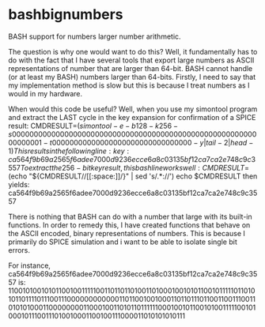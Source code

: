 # bashbignumbers
BASH support for numbers larger number arithmetic.

The question is why one would want to do this?  Well, it fundamentally has to do with the fact that I have several tools that export large numbers as ASCII representations of number that are larger than 64-bit.  BASH cannot handle (or at least my BASH) numbers larger than 64-bits.  Firstly, I need to say that my implementation method is slow but this is because I treat numbers as I would in my hardware.

When would this code be useful?  Well, when you use my simontool program and extract the LAST cycle in the key expansion for confirmation of a SPICE result:
CMDRESULT=$(simontool -e -b 128 -k 256 -s 0000000000000000000000000000000000000000000000000000000000000001  -t 00000000000000000000000000000000 -y | tail -2 | head -1)
This results in the following line:
key: ca564f9b69a2565f 6adee7000d9236ec ce6a8c03135bf12c a7ca2e748c9c3557 
To extract the 256-bit key result, this bash line works well:
CMDRESULT=$(echo "${CMDRESULT//[[:space:]]/}" | sed 's/.*://')
echo $CMDRESULT then yields:
ca564f9b69a2565f6adee7000d9236ecce6a8c03135bf12ca7ca2e748c9c3557

There is nothing that BASH can do with a number that large with its built-in functions. In order to remedy this, I have created functions that behave on the ASCII encoded, binary representations of numbers.  This is because I primarily do SPICE simulation and i want to be able to isolate single bit errors.

For instance, ca564f9b69a2565f6adee7000d9236ecce6a8c03135bf12ca7ca2e748c9c3557 is:
1100101001010110010011111001101101101001101000100101011001011111011010101101111011100111000000000000110110010010001101101110110011001110011010101000110000000011000100110101101111110001001011001010011111001010001011100111010010001100100111000011010101010111




